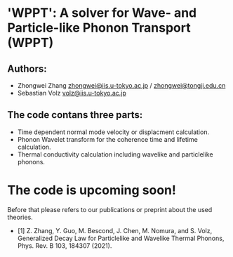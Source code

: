 # 'WPPT': A solver for Wave- and Particle-like Phonon Transport (WPPT)

## Authors:

- Zhongwei Zhang <zhongwei@iis.u-tokyo.ac.jp> / <zhongwei@tongji.edu.cn>      
- Sebastian Volz   <volz@iis.u-tokyo.ac.jp>

## The code contans three parts:

- Time dependent normal mode velocity or displacment calculation.
- Phonon Wavelet transform for the coherence time and lifetime calculation.
- Thermal conductivity calculation including wavelike and particlelike phonons.

# The code is upcoming soon!

Before that please refers to our publications or preprint about the used theories.

- [1] Z. Zhang, Y. Guo, M. Bescond, J. Chen, M. Nomura, and S. Volz, Generalized Decay Law for Particlelike and Wavelike Thermal Phonons, Phys. Rev. B 103, 184307 (2021).
